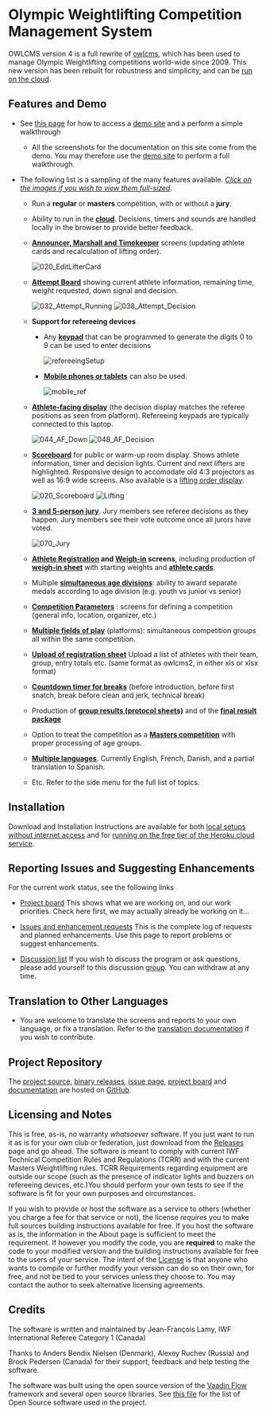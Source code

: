 # Olympic Weightlifting Competition Management System 

OWLCMS version 4 is a full rewrite of [owlcms](https://owlcms2.sourceforge.io/#!index.md), which has been used to manage Olympic Weightlifting competitions world-wide since 2009.  This new version has been rebuilt for robustness and simplicity, and can be [run on the cloud](EquipmentSetup#cloud-access-over-the-internet).

## Features and Demo

- See [this page](Demo) for how to access a [demo site](https://owlcms4.herokuapp.com) and a perform a simple walkthrough
  
  - All the screenshots for the documentation on this site come from the demo. You may therefore use the [demo site](https://owlcms4.herokuapp.com) to perform a full walkthrough.
  
- The following list is a sampling of the many features available.  <u>*Click on the images if you wish to view them full-sized*</u>.
  
  - Run a **regular** or **masters** competition, with or without a **jury**.
  
  - Ability to run in the [**cloud**](EquipmentSetup#cloud-access-over-the-internet).  Decisions, timers and sounds are handled locally in the browser to provide better feedback.
  
  - [**Announcer, Marshall and Timekeeper**](Announcing) screens (updating athlete cards and recalculation of lifting order).
  
    ![020_EditLifterCard](img/Lifting/020_EditLifterCard.png  ':size=350')
  
  - **[Attempt Board](Displays#attempt-board)** showing current athlete information, remaining time, weight requested, down signal and decision.
  
    ![032_Attempt_Running](img/Displays/032_Attempt_Running.png ':size=350' )  ![038_Attempt_Decision](img/Displays/038_Attempt_Decision.png ':size=350') 
  
  - **Support for refereeing devices**
    
    - Any [**keypad**](Refereeing#usb-or-bluetooth-keypads) that can be programmed to generate the digits 0 to 9 can be used to enter decisions
    
      ![refereeingSetup](img/equipment/refereeingSetup.jpg ':size=350') 
    
    - [**Mobile phones or tablets**](Refereeing#mobile-device-refereeing) can also be used.
    
      ![mobile_ref](img/Refereeing/mobile_ref.png  ':size=350')
    
  - **[Athlete-facing display](Displays#attempt-board)** (the decision display matches the referee positions as seen from platform). Refereeing keypads are typically connected to this laptop.
  
    ![044_AF_Down](img/Displays/044_AF_Down.png ':size=350') ![048_AF_Decision](img/Displays/048_AF_Decision.png ':size=350')
  
    
  
  - **[Scoreboard](Displays#scoreboard)** for public or warm-up room display.  Shows athlete information, timer and decision lights. Current and next lifters are highlighted. Responsive design to accomodate old 4:3 projectors as well as 16:9 wide screens.  Also available is a [lifting order display](Displays#lifting-order).
  
     ![020_Scoreboard](img/Displays/020_Scoreboard.png ':size=350') ![Lifting](img/Displays/025_LiftingOrder.png  ':size=350')
  
  - [**3 and 5-person jury**](Refereeing#jury).  Jury members see referee decisions as they happen. Jury members see their vote outcome once all jurors have voted. 
  
    ![070_Jury](img/Refereeing/070_Jury.png  ':size=350')
  
  - **[Athlete Registration](Registration) and [Weigh-in](WeighIn) screens**, including production of **[weigh-in sheet](WeighIn#starting-weight-sheet)** with starting weights and **[athlete cards](WeighIn#athlete-cards)**.
  
  - Multiple **[simultaneous age divisions](Preparation#defining-age-divisions-and-categories)**: ability to award separate medals according to age division (e.g. youth vs junior vs senior)
  
  - [**Competition Parameters**](Preparation#competition-information) :  screens for defining a competition (general info, location, organizer, etc.)
  
  - **[Multiple fields of play](Preparation#defining-fields-of-play-platforms)** (platforms): simultaneous competition groups all within the same competition.
  
  - [**Upload of registration sheet**](Registration#uploading-a-list-of-athletes) Upload a list of athletes with their team, group, entry totals etc. (same format as owlcms2, in either xls or xlsx format)
  
  - **[Countdown timer for breaks](Announcing#breaks)** (before introduction, before first snatch, break before clean and jerk, technical break)
  
  - Production of **[group results (protocol sheets)](Documents#group-results)** and of the **[final result package](Documents#competition-package)**
  
  - Option to treat the competition as a **[Masters competition](Preparation#masters)** with proper processing of age groups.
  
  - [**Multiple languages**](Preparation#display-language). Currently English, French, Danish, and a partial translation to Spanish.
  
  - Etc.  Refer to the side menu for the full list of topics.



## Installation

Download and Installation Instructions are available for both [local setups without internet access](https://jflamy.github.io/owlcms4/#/LocalSetup.md) and for [running on the free tier of the Heroku cloud service](https://jflamy.github.io/owlcms4/#/Heroku.md).



## Reporting Issues and Suggesting Enhancements

For the current work status, see the following links

- [Project board](https://github.com/jflamy/owlcms4/projects/1) This shows what we are working on, and our work priorities.  Check here first, we may actually already be working on it...

- [Issues and enhancement requests](https://github.com/jflamy/owlcms4/issues) This is the complete log of requests and planned enhancements. Use this page to report problems or suggest enhancements.

- [Discussion list](https://groups.google.com/forum/#!forum/owlcms)  If you wish to discuss the program or ask questions, please add yourself to this discussion [group](https://groups.google.com/forum/#!forum/owlcms).  You can withdraw at any time.



## Translation to Other Languages

- You are welcome to translate the screens and reports to your own language, or fix a translation.  Refer to the [translation documentation](Translation) if you wish to contribute. 

  

## Project Repository

The [project source](https://github.com/jflamy/owlcms4), [binary releases](https://github.com/jflamy/owlcms4/releases), [issue page](https://github.com/jflamy/owlcms4/issues), [project board](https://github.com/jflamy/owlcms4/projects/1) and [documentation](https://jflamy.github.io/owlcms4/#/index) are hosted on [GitHub](https://github.com/).



## Licensing and Notes

This is free, as-is, no warranty *whatsoever* software. If you just want to run it as is for your own club or federation, just download from the [Releases](https://github.com/jflamy/owlcms4/releases) page and go ahead.  The software is meant to comply with current IWF Technical Competition Rules and Regulations (TCRR) and with the current Masters Weightlifting rules.  TCRR Requirements regarding equipment are outside our scope (such as the presence of indicator lights and buzzers on refereeing devices, etc.)You should perform your own tests to see if the software is fit for your own purposes and circumstances.

If you wish to provide or host the software as a service to others (whether you charge a fee for that service or not), the license *requires* you to make full sources building instructions available for free.  If you host the software as is, the information in the About page is sufficient to meet the requirement.  If however you modify the code, you are **required** to make the code to your modified version and the building instructions available for free to the users of your service.  The intent of the [License](https://github.com/jflamy/owlcms4/blob/master/LICENSE.txt) is that anyone who wants to compile or further modify your version can do so on their own, for free, and not be tied to your services unless they choose to.  You may contact the author to seek alternative licensing agreements.



## Credits

The software is written and maintained by Jean-François Lamy, IWF International Referee Category 1 (Canada)

Thanks to Anders Bendix Nielsen (Denmark), Alexey Ruchev (Russia) and Brock Pedersen (Canada) for their support, feedback and help testing the software.

The software was built using the open source version of the [Vaadin Flow](https://vaadin.com/flow) framework and several open source libraries. See [this file](https://github.com/jflamy/owlcms4/blob/master/owlcms/pom.xml) for the list of Open Source software used in the project.
